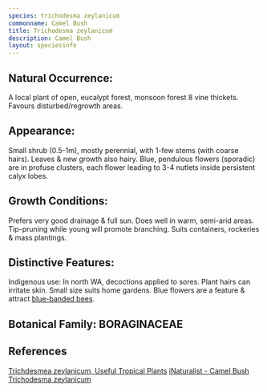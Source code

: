 ```yaml
---
species: trichodesma zeylanicum
commonname: Camel Bush
title: Trichodesma zeylanicum
description: Camel Bush
layout: speciesinfo
---
```


## Natural Occurrence:
A local plant of open, eucalypt forest, monsoon forest 8
vine thickets. Favours disturbed/regrowth areas.

## Appearance:
Small shrub (0.5-1m), mostly perennial,
with 1-few stems (with coarse hairs).
Leaves & new growth also hairy. Blue,
pendulous flowers (sporadic) are in profuse
clusters, each flower leading to 3-4 nutlets
inside persistent calyx lobes.

## Growth Conditions:
Prefers very good drainage & full sun. Does
well in warm, semi-arid areas. Tip-pruning
while young will promote branching. Suits
containers, rockeries & mass plantings.

## Distinctive Features:
Indigenous use: In north WA, decoctions applied to
sores. Plant hairs can irritate skin. Small size suits home
gardens. Blue flowers are a feature & attract [blue-banded bees](https://www.dpi.nsw.gov.au/biosecurity/plant/bees-and-wasps/blue-banded-bee).


## Botanical Family: BORAGINACEAE

## References
[Trichdesmea zeylanicum, Useful Tropical Plants](https://tropical.theferns.info/viewtropical.php?id=Trichodesma+zeylanicum)
[iNaturalist - Camel Bush Trichodesma zeylanicum](https://www.inaturalist.org/taxa/85369-Trichodesma-zeylanicum)
